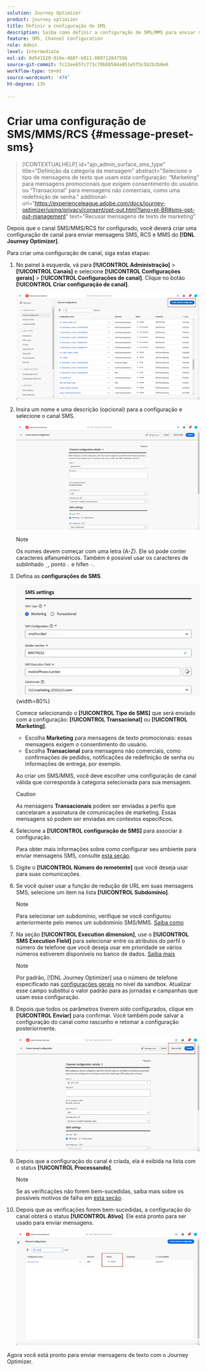 ```yaml
---
solution: Journey Optimizer
product: journey optimizer
title: Definir a configuração do SMS
description: Saiba como definir a configuração de SMS/MMS para enviar mensagens de texto com o Journey Optimizer
feature: SMS, Channel Configuration
role: Admin
level: Intermediate
exl-id: 0d541520-016e-468f-b011-808712847556
source-git-commit: fc12ee65fc773c70b88504a951e5f5c5b2b3b0e6
workflow-type: tm+mt
source-wordcount: '474'
ht-degree: 13%

---
```


# Criar uma configuração de SMS/MMS/RCS {#message-preset-sms}

>[!CONTEXTUALHELP]
>id="ajo_admin_surface_sms_type"
>title="Definição da categoria da mensagem"
>abstract="Selecione o tipo de mensagens de texto que usam esta configuração: “Marketing” para mensagens promocionais que exigem consentimento do usuário ou “Transacional” para mensagens não comerciais, como uma redefinição de senha."
>additional-url="https://experienceleague.adobe.com/docs/journey-optimizer/using/privacy/consent/opt-out.html?lang=pt-BR#sms-opt-out-management" text="Recusar mensagens de texto de marketing"

Depois que o canal SMS/MMS/RCS for configurado, você deverá criar uma configuração de canal para enviar mensagens SMS, RCS e MMS do **[!DNL Journey Optimizer]**.

Para criar uma configuração de canal, siga estas etapas:

1. No painel à esquerda, vá para **[!UICONTROL Administração]** > **[!UICONTROL Canais]** e selecione **[!UICONTROL Configurações gerais]** > **[!UICONTROL Configurações de canal]**. Clique no botão **[!UICONTROL Criar configuração de canal]**.

   ![](assets/preset-create.png)

1. Insira um nome e uma descrição (opcional) para a configuração e selecione o canal SMS.

   ![](assets/sms-create-surface.png)

   >[!NOTE]
   >
   > Os nomes devem começar com uma letra (A-Z). Ele só pode conter caracteres alfanuméricos. Também é possível usar os caracteres de sublinhado `_`, ponto `.` e hífen `-`.

1. Defina as **configurações de SMS**.

   ![](assets/sms-surface-settings.png){width=80%}

   Comece selecionando o **[!UICONTROL Tipo de SMS]** que será enviado com a configuração: **[!UICONTROL Transacional]** ou **[!UICONTROL Marketing]**.

   * Escolha **Marketing** para mensagens de texto promocionais: essas mensagens exigem o consentimento do usuário.
   * Escolha **Transacional** para mensagens não comerciais, como confirmações de pedidos, notificações de redefinição de senha ou informações de entrega, por exemplo.

   Ao criar um SMS/MMS, você deve escolher uma configuração de canal válida que corresponda à categoria selecionada para sua mensagem.

   >[!CAUTION]
   >
   >As mensagens **Transacionais** podem ser enviadas a perfis que cancelaram a assinatura de comunicações de marketing. Essas mensagens só podem ser enviadas em contextos específicos.

1. Selecione a **[!UICONTROL configuração de SMS]** para associar à configuração.

   Para obter mais informações sobre como configurar seu ambiente para enviar mensagens SMS, consulte [esta seção](#create-api).

1. Digite o **[!UICONTROL Número do remetente]** &#x200B;que você deseja usar para suas comunicações.

1. Se você quiser usar a função de redução de URL em suas mensagens SMS, selecione um item na lista **[!UICONTROL Subdomínio]**.

   >[!NOTE]
   >
   >Para selecionar um subdomínio, verifique se você configurou anteriormente pelo menos um subdomínio SMS/MMS. [Saiba como](sms-subdomains.md)

1. Na seção **[!UICONTROL Execution dimension]**, use o **[!UICONTROL SMS Execution Field]** para selecionar entre os atributos do perfil o número de telefone que você deseja usar em prioridade se vários números estiverem disponíveis no banco de dados. [Saiba mais](../configuration/primary-email-addresses.md#override-execution-address-channel-config)

   >[!NOTE]
   >
   >Por padrão, [!DNL Journey Optimizer] usa o número de telefone especificado nas [configurações gerais](../configuration/primary-email-addresses.md) no nível da sandbox. Atualizar esse campo substitui o valor padrão para as jornadas e campanhas que usam essa configuração.

1. Depois que todos os parâmetros tiverem sido configurados, clique em **[!UICONTROL Enviar]** para confirmar. Você também pode salvar a configuração do canal como rascunho e retomar a configuração posteriormente.

   ![](assets/sms-submit-surface.png)

1. Depois que a configuração do canal é criada, ela é exibida na lista com o status **[!UICONTROL Processando]**.

   >[!NOTE]
   >
   >Se as verificações não forem bem-sucedidas, saiba mais sobre os possíveis motivos de falha em [esta seção](../configuration/channel-surfaces.md).

1. Depois que as verificações forem bem-sucedidas, a configuração do canal obterá o status **[!UICONTROL Ativo]**. Ele está pronto para ser usado para enviar mensagens.

   ![](assets/preset-active.png)

Agora você está pronto para enviar mensagens de texto com o Journey Optimizer.
